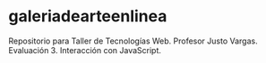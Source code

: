 # galeriadearteenlinea
Repositorio para Taller de Tecnologías Web. Profesor Justo Vargas. Evaluación 3. Interacción con JavaScript.
